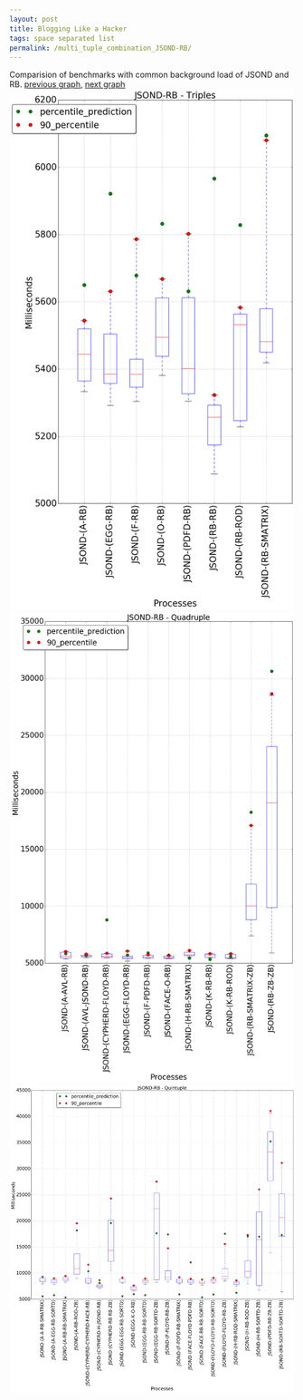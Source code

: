 ```yaml
---
layout: post
title: Blogging Like a Hacker
tags: space separated list
permalink: /multi_tuple_combination_JSOND-RB/
---
```


Comparision of benchmarks with common background load of JSOND and RB.
[previous graph](./multi_tuple_combination_JSOND-PDFD/), [next graph](./multi_tuple_combination_JSOND-ROD/)
<img src="./images/triple/JSOND/JSOND-RB_box.png" alt="graph figure"><img src="./images/quadruple/JSOND/JSOND-RB_box.png" alt="graph figure"><img src="./images/quintuple/JSOND/JSOND-RB_box.png" alt="graph figure">